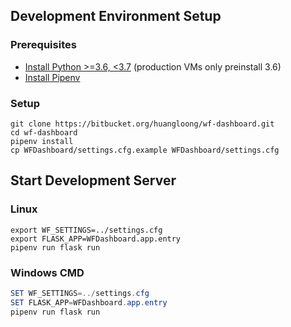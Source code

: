 ## Development Environment Setup

### Prerequisites

* [Install Python >=3.6, <3.7](https://www.python.org/downloads/) (production VMs only preinstall 3.6)
* [Install Pipenv](https://pipenv.readthedocs.io/en/latest/install/#installing-pipenv)



### Setup

```shell
git clone https://bitbucket.org/huangloong/wf-dashboard.git
cd wf-dashboard
pipenv install
cp WFDashboard/settings.cfg.example WFDashboard/settings.cfg
```



## Start Development Server

### Linux

```shell
export WF_SETTINGS=../settings.cfg
export FLASK_APP=WFDashboard.app.entry
pipenv run flask run
```



### Windows CMD

```powershell
SET WF_SETTINGS=../settings.cfg
SET FLASK_APP=WFDashboard.app.entry
pipenv run flask run
```

